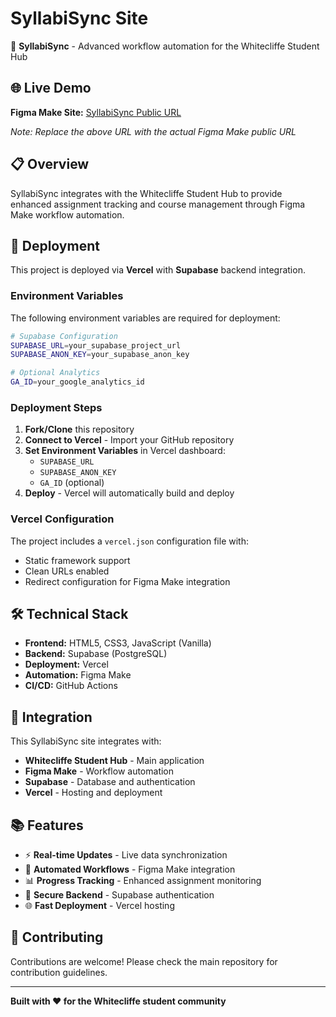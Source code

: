 # SyllabiSync Site

🚀 **SyllabiSync** - Advanced workflow automation for the Whitecliffe Student Hub

## 🌐 Live Demo

**Figma Make Site:** [SyllabiSync Public URL](https://example-figma-make-url.com)

*Note: Replace the above URL with the actual Figma Make public URL*

## 📋 Overview

SyllabiSync integrates with the Whitecliffe Student Hub to provide enhanced assignment tracking and course management through Figma Make workflow automation.

## 🚀 Deployment

This project is deployed via **Vercel** with **Supabase** backend integration.

### Environment Variables

The following environment variables are required for deployment:

```bash
# Supabase Configuration
SUPABASE_URL=your_supabase_project_url
SUPABASE_ANON_KEY=your_supabase_anon_key

# Optional Analytics
GA_ID=your_google_analytics_id
```

### Deployment Steps

1. **Fork/Clone** this repository
2. **Connect to Vercel** - Import your GitHub repository
3. **Set Environment Variables** in Vercel dashboard:
   - `SUPABASE_URL`
   - `SUPABASE_ANON_KEY`
   - `GA_ID` (optional)
4. **Deploy** - Vercel will automatically build and deploy

### Vercel Configuration

The project includes a `vercel.json` configuration file with:
- Static framework support
- Clean URLs enabled
- Redirect configuration for Figma Make integration

## 🛠️ Technical Stack

- **Frontend:** HTML5, CSS3, JavaScript (Vanilla)
- **Backend:** Supabase (PostgreSQL)
- **Deployment:** Vercel
- **Automation:** Figma Make
- **CI/CD:** GitHub Actions

## 🔗 Integration

This SyllabiSync site integrates with:
- **Whitecliffe Student Hub** - Main application
- **Figma Make** - Workflow automation
- **Supabase** - Database and authentication
- **Vercel** - Hosting and deployment

## 📚 Features

- ⚡ **Real-time Updates** - Live data synchronization
- 🔄 **Automated Workflows** - Figma Make integration
- 📊 **Progress Tracking** - Enhanced assignment monitoring
- 🔐 **Secure Backend** - Supabase authentication
- 🌐 **Fast Deployment** - Vercel hosting

## 🤝 Contributing

Contributions are welcome! Please check the main repository for contribution guidelines.

---

**Built with ❤️ for the Whitecliffe student community**
